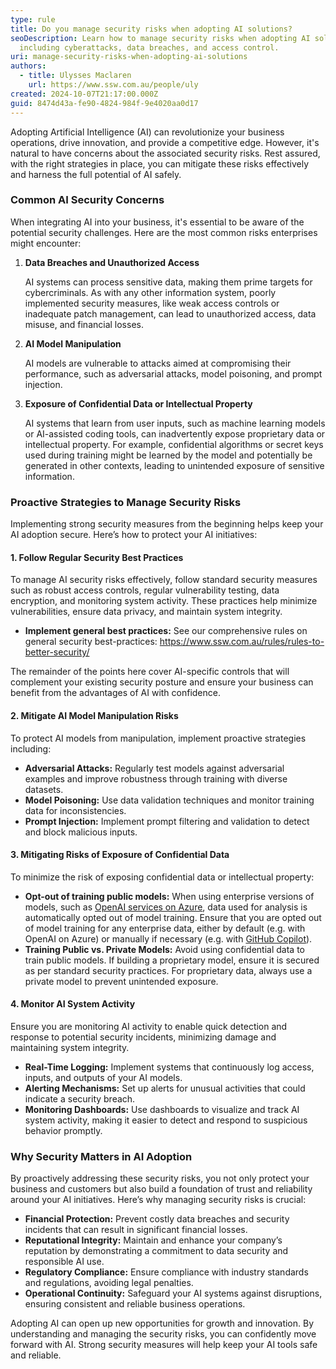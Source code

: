 ```yaml
---
type: rule
title: Do you manage security risks when adopting AI solutions?
seoDescription: Learn how to manage security risks when adopting AI solutions,
  including cyberattacks, data breaches, and access control.
uri: manage-security-risks-when-adopting-ai-solutions
authors:
  - title: Ulysses Maclaren
    url: https://www.ssw.com.au/people/uly
created: 2024-10-07T21:17:00.000Z
guid: 8474d43a-fe90-4824-984f-9e4020aa0d17
---
```

Adopting Artificial Intelligence (AI) can revolutionize your business operations, drive innovation, and provide a competitive edge. However, it's natural to have concerns about the associated security risks. Rest assured, with the right strategies in place, you can mitigate these risks effectively and harness the full potential of AI safely.


<!--endintro-->


### Common AI Security Concerns


When integrating AI into your business, it's essential to be aware of the potential security challenges. Here are the most common risks enterprises might encounter:


1. **Data Breaches and Unauthorized Access**


   AI systems can process sensitive data, making them prime targets for cybercriminals. As with any other information system, poorly implemented security measures, like weak access controls or inadequate patch management, can lead to unauthorized access, data misuse, and financial losses.
2. **AI Model Manipulation**


   AI models are vulnerable to attacks aimed at compromising their performance, such as adversarial attacks, model poisoning, and prompt injection.
3. **Exposure of Confidential Data or Intellectual Property**


   AI systems that learn from user inputs, such as machine learning models or AI-assisted coding tools, can inadvertently expose proprietary data or intellectual property. For example, confidential algorithms or secret keys used during training might be learned by the model and potentially be generated in other contexts, leading to unintended exposure of sensitive information.


### Proactive Strategies to Manage Security Risks


Implementing strong security measures from the beginning helps keep your AI adoption secure. Here’s how to protect your AI initiatives:


#### 1. Follow Regular Security Best Practices


To manage AI security risks effectively, follow standard security measures such as robust access controls, regular vulnerability testing, data encryption, and monitoring system activity. These practices help minimize vulnerabilities, ensure data privacy, and maintain system integrity.


* **Implement general best practices:** See our comprehensive rules on general security best-practices: https://www.ssw.com.au/rules/rules-to-better-security/


The remainder of the points here cover AI-specific controls that will complement your existing security posture and ensure your business can benefit from the advantages of AI with confidence.


#### 2. Mitigate AI Model Manipulation Risks


To protect AI models from manipulation, implement proactive strategies including:


* **Adversarial Attacks:** Regularly test models against adversarial examples and improve robustness through training with diverse datasets.
* **Model Poisoning:** Use data validation techniques and monitor training data for inconsistencies.
* **Prompt Injection:** Implement prompt filtering and validation to detect and block malicious inputs.


#### 3. Mitigating Risks of Exposure of Confidential Data


To minimize the risk of exposing confidential data or intellectual property:


* **Opt-out of training public models:** When using enterprise versions of models, such as [OpenAI services on Azure](https://azure.microsoft.com/products/ai-services/openai-service?WT.mc_id=DP-MVP-33518), data used for analysis is automatically opted out of model training. Ensure that you are opted out of model training for any enterprise data, either by default (e.g. with OpenAI on Azure) or manually if necessary (e.g. with [GitHub Copilot](https://github.com/features/copilot)).
* **Training Public vs. Private Models:** Avoid using confidential data to train public models. If building a proprietary model, ensure it is secured as per standard security practices. For proprietary data, always use a private model to prevent unintended exposure.


#### 4. Monitor AI System Activity


Ensure you are monitoring AI activity to enable quick detection and response to potential security incidents, minimizing damage and maintaining system integrity.


* **Real-Time Logging:** Implement systems that continuously log access, inputs, and outputs of your AI models.
* **Alerting Mechanisms:** Set up alerts for unusual activities that could indicate a security breach.
* **Monitoring Dashboards:** Use dashboards to visualize and track AI system activity, making it easier to detect and respond to suspicious behavior promptly.


### Why Security Matters in AI Adoption


By proactively addressing these security risks, you not only protect your business and customers but also build a foundation of trust and reliability around your AI initiatives. Here’s why managing security risks is crucial:


* **Financial Protection:** Prevent costly data breaches and security incidents that can result in significant financial losses.
* **Reputational Integrity:** Maintain and enhance your company’s reputation by demonstrating a commitment to data security and responsible AI use.
* **Regulatory Compliance:** Ensure compliance with industry standards and regulations, avoiding legal penalties.
* **Operational Continuity:** Safeguard your AI systems against disruptions, ensuring consistent and reliable business operations.


Adopting AI can open up new opportunities for growth and innovation. By understanding and managing the security risks, you can confidently move forward with AI. Strong security measures will help keep your AI tools safe and reliable.
